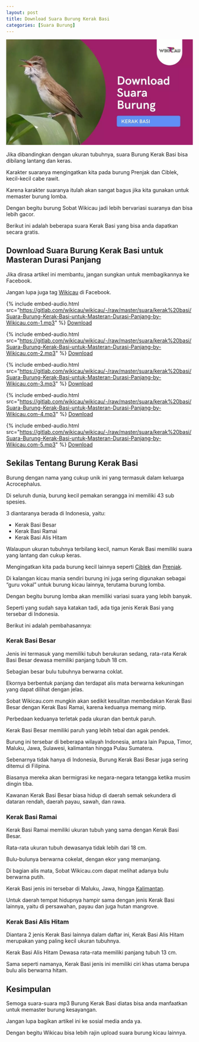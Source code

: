 ```yaml
---
layout: post
title: Download Suara Burung Kerak Basi
categories: [Suara Burung]
---
```


![](/images/suara-burung-kerak-basi.webp)

Jika dibandingkan dengan ukuran tubuhnya, suara Burung Kerak Basi bisa dibilang lantang dan keras.

Karakter suaranya mengingatkan kita pada burung Prenjak dan Ciblek, kecil-kecil cabe rawit.

Karena karakter suaranya itulah akan sangat bagus jika kita gunakan untuk memaster burung lomba.

Dengan begitu burung Sobat Wikicau jadi lebih bervariasi suaranya dan bisa lebih gacor.

Berikut ini adalah beberapa suara Kerak Basi yang bisa anda dapatkan secara gratis.

## Download Suara Burung Kerak Basi untuk Masteran Durasi Panjang

Jika dirasa artikel ini membantu, jangan sungkan untuk membagikannya ke Facebook.

Jangan lupa juga tag [Wikicau](https://facebook.com/wikicau) di Facebook.

{% include embed-audio.html src="https://gitlab.com/wikicau/wikicau/-/raw/master/suara/kerak%20basi/Suara-Burung-Kerak-Basi-untuk-Masteran-Durasi-Panjang-by-Wikicau.com-1.mp3" %}
[Download](https://bit.ly/2Iu7mt0)

{% include embed-audio.html src="https://gitlab.com/wikicau/wikicau/-/raw/master/suara/kerak%20basi/Suara-Burung-Kerak-Basi-untuk-Masteran-Durasi-Panjang-by-Wikicau.com-2.mp3" %}
[Download](https://bit.ly/2J2zMta)

{% include embed-audio.html src="https://gitlab.com/wikicau/wikicau/-/raw/master/suara/kerak%20basi/Suara-Burung-Kerak-Basi-untuk-Masteran-Durasi-Panjang-by-Wikicau.com-3.mp3" %}
[Download](https://bit.ly/2XtaH3S)

{% include embed-audio.html src="https://gitlab.com/wikicau/wikicau/-/raw/master/suara/kerak%20basi/Suara-Burung-Kerak-Basi-untuk-Masteran-Durasi-Panjang-by-Wikicau.com-4.mp3" %}
[Download](https://bit.ly/2L59QzW)

{% include embed-audio.html src="https://gitlab.com/wikicau/wikicau/-/raw/master/suara/kerak%20basi/Suara-Burung-Kerak-Basi-untuk-Masteran-Durasi-Panjang-by-Wikicau.com-5.mp3" %}
[Download](https://bit.ly/2N0M7U4)

## Sekilas Tentang Burung Kerak Basi

Burung dengan nama yang cukup unik ini yang termasuk dalam keluarga Acrocephalus.

Di seluruh dunia, burung kecil pemakan serangga ini memiliki 43 sub spesies.

3 diantaranya berada di Indonesia, yaitu:

- Kerak Basi Besar
- Kerak Basi Ramai
- Kerak Basi Alis Hitam

Walaupun ukuran tubuhnya terbilang kecil, namun Kerak Basi memiliki suara yang lantang dan cukup keras.

Mengingatkan kita pada burung kecil lainnya seperti [Ciblek](https://wikicau.com/suara-ciblek/) dan [Prenjak](https://wikicau.com/suara-burung-prenjak/).

Di kalangan kicau mania sendiri burung ini juga sering digunakan sebagai “guru vokal” untuk burung kicau lainnya, terutama burung lomba.

Dengan begitu burung lomba akan memiliki variasi suara yang lebih banyak.

Seperti yang sudah saya katakan tadi, ada tiga jenis Kerak Basi yang tersebar di Indonesia.

Berikut ini adalah pembahasannya:

### Kerak Basi Besar

Jenis ini termasuk yang memiliki tubuh berukuran sedang, rata-rata Kerak Basi Besar dewasa memiliki panjang tubuh 18 cm.

Sebagian besar bulu tubuhnya berwarna coklat.

Ekornya berbentuk panjang dan terdapat alis mata berwarna kekuningan yang dapat dilihat dengan jelas.

Sobat Wikicau.com mungkin akan sedikit kesulitan membedakan Kerak Basi Besar dengan Kerak Basi Ramai, karena keduanya memang mirip.

Perbedaan keduanya terletak pada ukuran dan bentuk paruh.

Kerak Basi Besar memiliki paruh yang lebih tebal dan agak pendek.

Burung ini tersebar di beberapa wilayah Indonesia, antara lain Papua, Timor, Maluku, Jawa, Sulawesi, kalimantan hingga Pulau Sumatera.

Sebenarnya tidak hanya di Indonesia, Burung Kerak Basi Besar juga sering ditemui di Filipina.

Biasanya mereka akan bermigrasi ke negara-negara tetangga ketika musim dingin tiba.

Kawanan Kerak Basi Besar biasa hidup di daerah semak sekundera di dataran rendah, daerah payau, sawah, dan rawa.

### Kerak Basi Ramai

Kerak Basi Ramai memiliki ukuran tubuh yang sama dengan Kerak Basi Besar.

Rata-rata ukuran tubuh dewasanya tidak lebih dari 18 cm.

Bulu-bulunya berwarna cokelat, dengan ekor yang memanjang.

Di bagian alis mata, Sobat Wikicau.com dapat melihat adanya bulu berwarna putih.

Kerak Basi jenis ini tersebar di Maluku, Jawa, hingga [Kalimantan](https://en.wikipedia.org/wiki/Kalimantan).

Untuk daerah tempat hidupnya hampir sama dengan jenis Kerak Basi lainnya, yaitu di persawahan, payau dan juga hutan mangrove.

### Kerak Basi Alis Hitam

Diantara 2 jenis Kerak Basi lainnya dalam daftar ini, Kerak Basi Alis Hitam merupakan yang paling kecil ukuran tubuhnya.

Kerak Basi Alis Hitam Dewasa rata-rata memiliki panjang tubuh 13 cm.

Sama seperti namanya, Kerak Basi jenis ini memiliki ciri khas utama berupa bulu alis berwarna hitam.

## Kesimpulan

Semoga suara-suara mp3 Burung Kerak Basi diatas bisa anda manfaatkan untuk memaster burung kesayangan.

Jangan lupa bagikan artikel ini ke sosial media anda ya.

Dengan begitu Wikicau bisa lebih rajin upload suara burung kicau lainnya.

